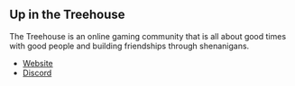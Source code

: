 ## Up in the Treehouse

The Treehouse is an online gaming community that is all about good times with good people and building friendships through shenanigans.

- [Website](https://upinthetreehouse.nz)
- [Discord](https://discord.gg/qEXT5JxzA2)
